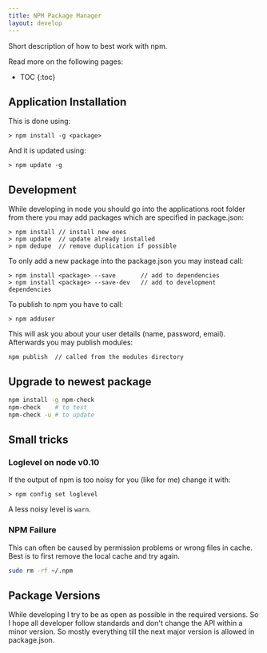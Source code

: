 ```yaml
---
title: NPM Package Manager
layout: develop
---
```


Short description of how to best work with npm.

Read more on the following pages:

* TOC
{:toc}


Application Installation
-------------------------------------------------

This is done using:

	> npm install -g <package>

And it is updated using:

	> npm update -g


Development
-------------------------------------------------

While developing in node you should go into the applications root folder from
there you may add packages which are specified in package.json:

    > npm install // install new ones
    > npm update  // update already installed
    > npm dedupe  // remove duplication if possible

To only add a new package into the package.json you may instead call:

    > npm install <package> --save       // add to dependencies
    > npm install <package> --save-dev   // add to development dependencies

To publish to npm you have to call:

    > npm adduser

This will ask you about your user details (name, password, email). Afterwards
you may publish modules:

    npm publish  // called from the modules directory


Upgrade to newest package
-------------------------------------------------

``` bash
npm install -g npm-check
npm-check    # to test
npm-check -u # to update
```


Small tricks
-------------------------------------------------

### Loglevel on node v0.10

If the output of npm is too noisy for you (like for me) change it with:

    > npm config set loglevel

A less noisy level is `warn`.

### NPM Failure

This can often be caused by permission problems or wrong files in cache. Best is
to first remove the local cache and try again.

``` bash
sudo rm -rf ~/.npm
```


Package Versions
-------------------------------------------------

While developing I try to be as open as possible in the required versions. So
I hope all developer follow standards and don't change the API within a minor
version. So mostly everything till the next major version is allowed in
package.json.
